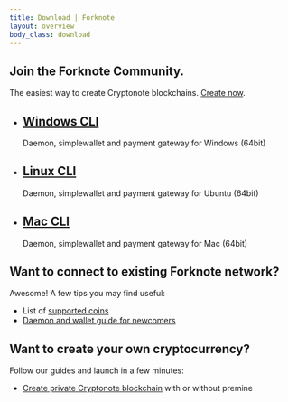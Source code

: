 ```yaml
---
title: Download | Forknote
layout: overview
body_class: download
---
```


<div class="full-width dev-program-callout">
  <div class="wrapper">
    <h2>Join the Forknote Community.</h2>
    <p>The easiest way to create Cryptonote blockchains. <a href="/create/">Create now</a>.</p>
  </div>
</div>

<div class="full-width-divider">
  <ul class="wrapper highlights">
    <li class="highlight-module">
      <a href="https://github.com/forknote/forknote/releases/download/2.0.1.1/forknote-windows.zip"><span class="mega-octicon fa fa-windows"></span></a>
      <h2><a href="https://github.com/forknote/forknote/releases/download/2.0.1.1/forknote-windows.zip">Windows CLI</a></h2>
      <p>Daemon, simplewallet and payment gateway for Windows (64bit)</p>
    </li>
    <li class="highlight-module">
      <a href="https://github.com/forknote/forknote/releases/download/2.0.1.1/forknote-linux.tar.gz"><span class="mega-octicon fa fa-linux"></span></a>
      <h2><a href="https://github.com/forknote/forknote/releases/download/2.0.1.1/forknote-linux.tar.gz">Linux CLI</a></h2>
      <p>Daemon, simplewallet and payment gateway for Ubuntu (64bit)</p>
    </li>
    <li class="highlight-module">
      <a href="https://github.com/forknote/forknote/releases/download/2.0.1.1/forknote-mac.zip"><span class="mega-octicon fa fa-apple"></span></a>
      <h2><a href="https://github.com/forknote/forknote/releases/download/2.0.1.1/forknote-mac.zip">Mac CLI</a></h2>
      <p>Daemon, simplewallet and payment gateway for Mac (64bit)</p>
    </li>
  </ul>
</div>

<div class="wrapper clearfix">
  <div class="program-info-column">
    <span class="mega-octicon octicon-organization"></span>
    <h2>Want to connect to existing Forknote network?</h2>
    <p>Awesome! A few tips you may find useful:</p>
    <ul>
      <li>List of <a href="/coins/" title="Forknote coins">supported coins</a></li>
      <li><a href="/guides/" title="Forknote get started guide">Daemon and wallet guide for newcomers</a></li>
    </ul>
  </div>

  <div class="program-info-column">
    <span class="mega-octicon octicon-git-branch-create"></span>
    <h2>Want to create your own cryptocurrency?</h2>
    <p>Follow our guides and launch in a few minutes:</p>
    <ul>
      <li><a href="/guides/setup-private-blockchain/" title="Forknote create private blockchain">Create private Cryptonote blockchain</a> with or without premine</li>
    </ul>
  </div>
</div>
